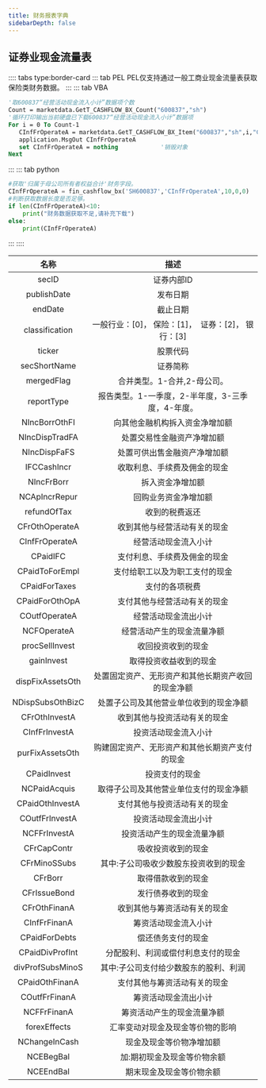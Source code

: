 ```yaml
---
title: 财务报表字典
sidebarDepth: false
---
```


## 证券业现金流量表

:::: tabs type:border-card
::: tab PEL
PEL仅支持通过一般工商业现金流量表获取保险类财务数据。
:::
::: tab VBA
 ```vb
'取600837“经营活动现金流入小计”数据项个数
Count = marketdata.GetT_CASHFLOW_BX_Count("600837","sh")
'循环打印输出当前硬盘已下载600837“经营活动现金流入小计”数据项 
For i = 0 To Count-1
    CInfFrOperateA = marketdata.GetT_CASHFLOW_BX_Item("600837","sh",i,"CInfFrOperateA")
    application.MsgOut CInfFrOperateA
    set CInfFrOperateA = nothing            '销毁对象 
Next
  ```
:::
::: tab python
```py
#获取'归属于母公司所有者权益合计'财务字段。
CInfFrOperateA = fin_cashflow_bx('SH600837','CInfFrOperateA',10,0,0)
#判断获取数据长度是否足够。
if len(CInfFrOperateA)<10:
    print("财务数据获取不足,请补充下载")
else:
    print(CInfFrOperateA)
```
:::
::::

|名称 | 描述 |
|:---------:|:----------:|
|	secID	|	证券内部ID	|
|	publishDate	|	发布日期	|
|	endDate	|	截止日期	|
|	classification	|	一般行业：[0]， 保险：[1]，  证券：[2]， 银行：[3]	|
|	ticker	|	股票代码	|
|	secShortName	|	证券简称	|
|	mergedFlag	|	合并类型。1-合并,2-母公司。	|
|	reportType	|	报告类型。1-一季度，2-半年度，3-三季度，4-年度。	|
|	NIncBorrOthFI	|	向其他金融机构拆入资金净增加额	|
|	NIncDispTradFA	|	处置交易性金融资产净增加额	|
|	NIncDispFaFS	|	处置可供出售金融资产净增加额	|
|	IFCCashIncr	|	收取利息、手续费及佣金的现金	|
|	NIncFrBorr	|	拆入资金净增加额	|
|	NCApIncrRepur	|	回购业务资金净增加额	|
|	refundOfTax	|	收到的税费返还	|
|	CFrOthOperateA	|	收到其他与经营活动有关的现金	|
|	CInfFrOperateA	|	经营活动现金流入小计	|
|	CPaidIFC	|	支付利息、手续费及佣金的现金	|
|	CPaidToForEmpl	|	支付给职工以及为职工支付的现金	|
|	CPaidForTaxes	|	支付的各项税费	|
|	CPaidForOthOpA	|	支付其他与经营活动有关的现金	|
|	COutfOperateA	|	经营活动现金流出小计	|
|	NCFOperateA	|	经营活动产生的现金流量净额	|
|	procSellInvest	|	收回投资收到的现金	|
|	gainInvest	|	取得投资收益收到的现金	|
|	dispFixAssetsOth	|	处置固定资产、无形资产和其他长期资产收回的现金净额	|
|	NDispSubsOthBizC	|	处置子公司及其他营业单位收到的现金净额	|
|	CFrOthInvestA	|	收到其他与投资活动有关的现金	|
|	CInfFrInvestA	|	投资活动现金流入小计	|
|	purFixAssetsOth	|	购建固定资产、无形资产和其他长期资产支付的现金	|
|	CPaidInvest	|	投资支付的现金	|
|	NCPaidAcquis	|	取得子公司及其他营业单位支付的现金净额	|
|	CPaidOthInvestA	|	支付其他与投资活动有关的现金	|
|	COutfFrInvestA	|	投资活动现金流出小计	|
|	NCFFrInvestA	|	投资活动产生的现金流量净额	|
|	CFrCapContr	|	吸收投资收到的现金	|
|	CFrMinoSSubs	|	其中:子公司吸收少数股东投资收到的现金	|
|	CFrBorr	|	取得借款收到的现金	|
|	CFrIssueBond	|	发行债券收到的现金	|
|	CFrOthFinanA	|	收到其他与筹资活动有关的现金	|
|	CInfFrFinanA	|	筹资活动现金流入小计	|
|	CPaidForDebts	|	偿还债务支付的现金	|
|	CPaidDivProfInt	|	分配股利、利润或偿付利息支付的现金	|
|	divProfSubsMinoS	|	其中:子公司支付给少数股东的股利、利润	|
|	CPaidOthFinanA	|	支付其他与筹资活动有关的现金	|
|	COutfFrFinanA	|	筹资活动现金流出小计	|
|	NCFFrFinanA	|	筹资活动产生的现金流量净额	|
|	forexEffects	|	汇率变动对现金及现金等价物的影响	|
|	NChangeInCash	|	现金及现金等价物净增加额	|
|	NCEBegBal	|	加:期初现金及现金等价物余额	|
|	NCEEndBal	|	期末现金及现金等价物余额	|